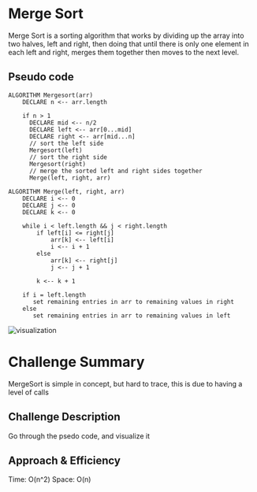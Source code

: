 # Merge Sort

Merge Sort is a sorting algorithm that works by dividing up the array into two halves, left and right, then doing that until there is only one element in each left and right, merges them together then moves to the next level.

## Pseudo code

```
ALGORITHM Mergesort(arr)
    DECLARE n <-- arr.length
           
    if n > 1
      DECLARE mid <-- n/2
      DECLARE left <-- arr[0...mid]
      DECLARE right <-- arr[mid...n]
      // sort the left side
      Mergesort(left)
      // sort the right side
      Mergesort(right)
      // merge the sorted left and right sides together
      Merge(left, right, arr)

ALGORITHM Merge(left, right, arr)
    DECLARE i <-- 0
    DECLARE j <-- 0
    DECLARE k <-- 0

    while i < left.length && j < right.length
        if left[i] <= right[j]
            arr[k] <-- left[i]
            i <-- i + 1
        else
            arr[k] <-- right[j]
            j <-- j + 1
            
        k <-- k + 1

    if i = left.length
       set remaining entries in arr to remaining values in right
    else
       set remaining entries in arr to remaining values in left
```

![visualization](../visualization.png)

# Challenge Summary
MergeSort is simple in concept, but hard to trace, this is due to having a level of calls
## Challenge Description

Go through the psedo code, and visualize it

## Approach & Efficiency
Time: O(n^2)
Space: O(n)

